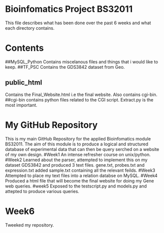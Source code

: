 # Bioinfomatics Project BS32011
This file describes what has been done over the past 6 weeks and what each directory contains.
# Contents
##MySQL_Python 
Contains miscelanous files and things that i would like to keep.
##TF_PSC
Contains the GDS3842 dataset from Geo. 
## public_html
Contains the Final_Website.html i.e the final website. Also contains cgi-bin.
##cgi-bin 
contains python files related to the CGI script. Extract.py is the most important. 
# My GitHub Repository
This is my main GitHub Repository for the applied Bioinfomatics module BS32011.
The aim of this module is to produce a logical and structured database of experimental data that can then be query serched on a website of my own design.
#Week1
An intense refresher course on unix/python. 
#Week2
Learned about the parser, attempted to implement this on my dataset GDS3842 and produced 3 text files. gene.txt, probes.txt and expression.txt added sample.txt containing all the relevant feilds.
#Week3
Attempted to place my text files into a relation databse on MySQL. 
#Week4
Produced a html file that will become the final website for doing my Gene web queries. 
#week5 
Exposed to the testscript.py and models.py and attepted to produce various queries.
# Week6
Tweeked my repository.
